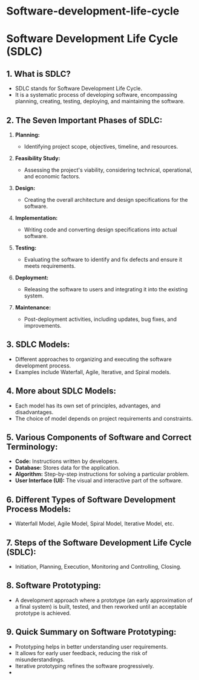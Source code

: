 # Software-development-life-cycle

# Software Development Life Cycle (SDLC)

## 1. What is SDLC?
- SDLC stands for Software Development Life Cycle.
- It is a systematic process of developing software, encompassing planning, creating, testing, deploying, and maintaining the software.

## 2. The Seven Important Phases of SDLC:
1. **Planning:**
   - Identifying project scope, objectives, timeline, and resources.
  
2. **Feasibility Study:**
   - Assessing the project's viability, considering technical, operational, and economic factors.

3. **Design:**
   - Creating the overall architecture and design specifications for the software.

4. **Implementation:**
   - Writing code and converting design specifications into actual software.

5. **Testing:**
   - Evaluating the software to identify and fix defects and ensure it meets requirements.

6. **Deployment:**
   - Releasing the software to users and integrating it into the existing system.

7. **Maintenance:**
   - Post-deployment activities, including updates, bug fixes, and improvements.

## 3. SDLC Models:
- Different approaches to organizing and executing the software development process.
- Examples include Waterfall, Agile, Iterative, and Spiral models.

## 4. More about SDLC Models:
- Each model has its own set of principles, advantages, and disadvantages.
- The choice of model depends on project requirements and constraints.

## 5. Various Components of Software and Correct Terminology:
- **Code:** Instructions written by developers.
- **Database:** Stores data for the application.
- **Algorithm:** Step-by-step instructions for solving a particular problem.
- **User Interface (UI):** The visual and interactive part of the software.

## 6. Different Types of Software Development Process Models:
- Waterfall Model, Agile Model, Spiral Model, Iterative Model, etc.

## 7. Steps of the Software Development Life Cycle (SDLC):
- Initiation, Planning, Execution, Monitoring and Controlling, Closing.

## 8. Software Prototyping:
- A development approach where a prototype (an early approximation of a final system) is built, tested, and then reworked until an acceptable prototype is achieved.

## 9. Quick Summary on Software Prototyping:
- Prototyping helps in better understanding user requirements.
- It allows for early user feedback, reducing the risk of misunderstandings.
- Iterative prototyping refines the software progressively.
- 

